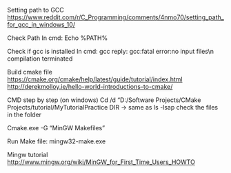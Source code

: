 Setting path to GCC
https://www.reddit.com/r/C_Programming/comments/4nmo70/setting_path_for_gcc_in_windows_10/

Check Path
In cmd: Echo %PATH%

Check if gcc is installed
In cmd: gcc     reply: gcc:fatal error:no input files\n compilation terminated

Build cmake file
https://cmake.org/cmake/help/latest/guide/tutorial/index.html
http://derekmolloy.ie/hello-world-introductions-to-cmake/

CMD step by step (on windows)
Cd /d “D:/Software Projects/CMake Projects/tutorial/MyTutorialPractice
DIR -> same as ls -lsap check the files in the folder

Cmake.exe -G “MinGW Makefiles”

Run Make file:
mingw32-make.exe



Mingw tutorial
http://www.mingw.org/wiki/MinGW_for_First_Time_Users_HOWTO
